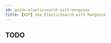 ```yaml
---
id: guide-elasticsearch-with-mongoose
title: [WIP] Use ElasticSearch with Mongoose
---
```


## TODO
